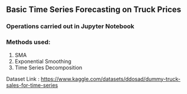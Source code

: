 ## Basic Time Series Forecasting on Truck Prices

### Operations carried out in Jupyter Notebook
### Methods used:
1. SMA
2. Exponential Smoothing
3. Time Series Decomposition


Dataset Link : https://www.kaggle.com/datasets/ddosad/dummy-truck-sales-for-time-series
